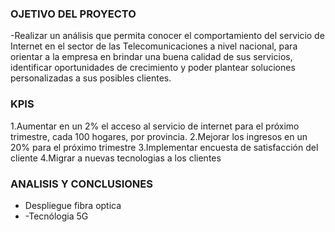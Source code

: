 ### OJETIVO DEL PROYECTO

-Realizar un análisis que permita conocer el comportamiento del servicio de Internet en el sector de las Telecomunicaciones a nivel nacional, para orientar a la empresa en brindar una buena calidad de sus servicios, identificar oportunidades de crecimiento y poder plantear soluciones personalizadas a sus posibles clientes.

### KPIS

1.Aumentar en un 2% el acceso al servicio de internet para el próximo trimestre, cada 100 hogares, por provincia.
2.Mejorar los ingresos en un 20% para el próximo trimestre
3.Implementar encuesta de satisfacción del cliente
4.Migrar a nuevas tecnologias a los clientes

### ANALISIS Y CONCLUSIONES

- Despliegue fibra optica
- -Tecnólogia 5G
